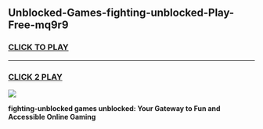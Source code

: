 
## Unblocked-Games-fighting-unblocked-Play-Free-mq9r9
<h3>
<a href="https://premium76.site?title=fighting-unblocked&ref=22A">CLICK TO PLAY</a></h3>
<hr>

<h3>
<a href="https://premium76.site?title=fighting-unblocked&ref=22A">CLICK 2 PLAY</a>
  
</h3>

<a href="https://premium76.site?title=fighting-unblocked&ref=22A"><img src="https://clearcache.store/games.png"></a>


**fighting-unblocked games unblocked: Your Gateway to Fun and Accessible Online Gaming**
